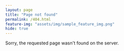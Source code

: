 ```yaml
---
layout: page
title: "Page not found"
permalink: /404.html
feature-img: "assets/img/sample_feature_img.png"
hide: true
---
```

Sorry, the requested page wasn't found on the server.
